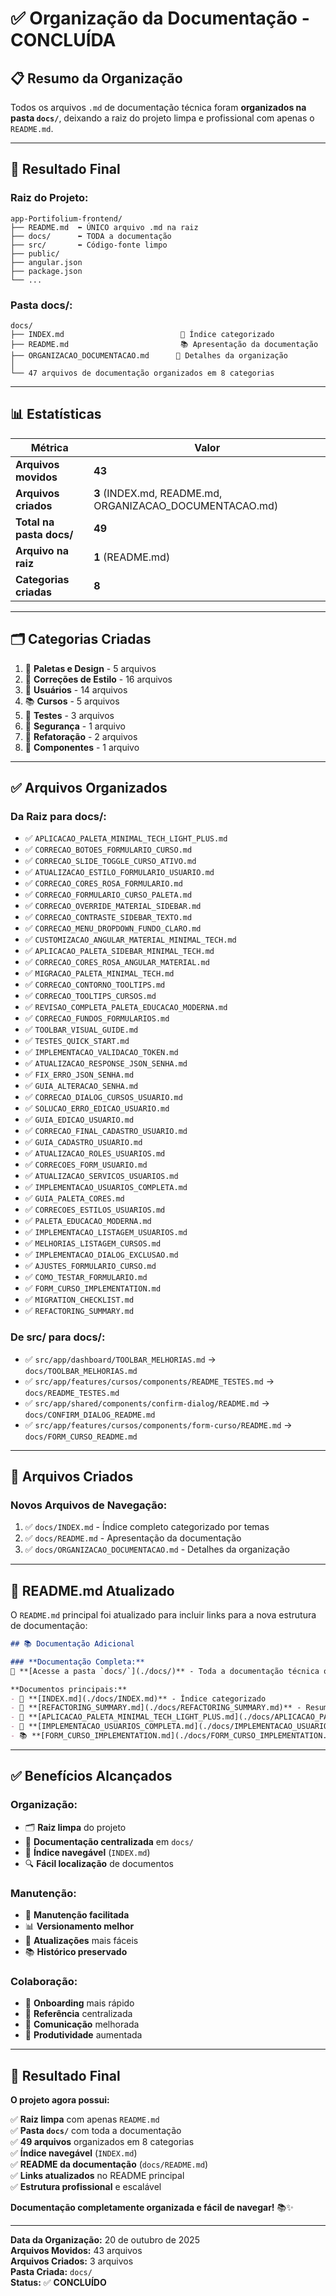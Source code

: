 # ✅ Organização da Documentação - CONCLUÍDA

## 📋 Resumo da Organização

Todos os arquivos `.md` de documentação técnica foram **organizados na pasta `docs/`**, deixando a raiz do projeto limpa e profissional com apenas o `README.md`.

---

## 🎯 Resultado Final

### **Raiz do Projeto:**
```
app-Portifolium-frontend/
├── README.md  ⬅ ÚNICO arquivo .md na raiz
├── docs/      ⬅ TODA a documentação
├── src/       ⬅ Código-fonte limpo
├── public/
├── angular.json
├── package.json
└── ...
```

### **Pasta docs/:**
```
docs/
├── INDEX.md                          📑 Índice categorizado
├── README.md                         📚 Apresentação da documentação
├── ORGANIZACAO_DOCUMENTACAO.md      📁 Detalhes da organização
│
└── 47 arquivos de documentação organizados em 8 categorias
```

---

## 📊 Estatísticas

| Métrica | Valor |
|---------|-------|
| **Arquivos movidos** | **43** |
| **Arquivos criados** | **3** (INDEX.md, README.md, ORGANIZACAO_DOCUMENTACAO.md) |
| **Total na pasta docs/** | **49** |
| **Arquivo na raiz** | **1** (README.md) |
| **Categorias criadas** | **8** |

---

## 🗂️ Categorias Criadas

1. 🎨 **Paletas e Design** - 5 arquivos
2. 🔧 **Correções de Estilo** - 16 arquivos
3. 👥 **Usuários** - 14 arquivos
4. 📚 **Cursos** - 5 arquivos
5. 🧪 **Testes** - 3 arquivos
6. 🔐 **Segurança** - 1 arquivo
7. 🔄 **Refatoração** - 2 arquivos
8. 🧩 **Componentes** - 1 arquivo

---

## ✅ Arquivos Organizados

### **Da Raiz para docs/:**
- ✅ `APLICACAO_PALETA_MINIMAL_TECH_LIGHT_PLUS.md`
- ✅ `CORRECAO_BOTOES_FORMULARIO_CURSO.md`
- ✅ `CORRECAO_SLIDE_TOGGLE_CURSO_ATIVO.md`
- ✅ `ATUALIZACAO_ESTILO_FORMULARIO_USUARIO.md`
- ✅ `CORRECAO_CORES_ROSA_FORMULARIO.md`
- ✅ `CORRECAO_FORMULARIO_CURSO_PALETA.md`
- ✅ `CORRECAO_OVERRIDE_MATERIAL_SIDEBAR.md`
- ✅ `CORRECAO_CONTRASTE_SIDEBAR_TEXTO.md`
- ✅ `CORRECAO_MENU_DROPDOWN_FUNDO_CLARO.md`
- ✅ `CUSTOMIZACAO_ANGULAR_MATERIAL_MINIMAL_TECH.md`
- ✅ `APLICACAO_PALETA_SIDEBAR_MINIMAL_TECH.md`
- ✅ `CORRECAO_CORES_ROSA_ANGULAR_MATERIAL.md`
- ✅ `MIGRACAO_PALETA_MINIMAL_TECH.md`
- ✅ `CORRECAO_CONTORNO_TOOLTIPS.md`
- ✅ `CORRECAO_TOOLTIPS_CURSOS.md`
- ✅ `REVISAO_COMPLETA_PALETA_EDUCACAO_MODERNA.md`
- ✅ `CORRECAO_FUNDOS_FORMULARIOS.md`
- ✅ `TOOLBAR_VISUAL_GUIDE.md`
- ✅ `TESTES_QUICK_START.md`
- ✅ `IMPLEMENTACAO_VALIDACAO_TOKEN.md`
- ✅ `ATUALIZACAO_RESPONSE_JSON_SENHA.md`
- ✅ `FIX_ERRO_JSON_SENHA.md`
- ✅ `GUIA_ALTERACAO_SENHA.md`
- ✅ `CORRECAO_DIALOG_CURSOS_USUARIO.md`
- ✅ `SOLUCAO_ERRO_EDICAO_USUARIO.md`
- ✅ `GUIA_EDICAO_USUARIO.md`
- ✅ `CORRECAO_FINAL_CADASTRO_USUARIO.md`
- ✅ `GUIA_CADASTRO_USUARIO.md`
- ✅ `ATUALIZACAO_ROLES_USUARIOS.md`
- ✅ `CORRECOES_FORM_USUARIO.md`
- ✅ `ATUALIZACAO_SERVICOS_USUARIOS.md`
- ✅ `IMPLEMENTACAO_USUARIOS_COMPLETA.md`
- ✅ `GUIA_PALETA_CORES.md`
- ✅ `CORRECOES_ESTILOS_USUARIOS.md`
- ✅ `PALETA_EDUCACAO_MODERNA.md`
- ✅ `IMPLEMENTACAO_LISTAGEM_USUARIOS.md`
- ✅ `MELHORIAS_LISTAGEM_CURSOS.md`
- ✅ `IMPLEMENTACAO_DIALOG_EXCLUSAO.md`
- ✅ `AJUSTES_FORMULARIO_CURSO.md`
- ✅ `COMO_TESTAR_FORMULARIO.md`
- ✅ `FORM_CURSO_IMPLEMENTATION.md`
- ✅ `MIGRATION_CHECKLIST.md`
- ✅ `REFACTORING_SUMMARY.md`

### **De src/ para docs/:**
- ✅ `src/app/dashboard/TOOLBAR_MELHORIAS.md` → `docs/TOOLBAR_MELHORIAS.md`
- ✅ `src/app/features/cursos/components/README_TESTES.md` → `docs/README_TESTES.md`
- ✅ `src/app/shared/components/confirm-dialog/README.md` → `docs/CONFIRM_DIALOG_README.md`
- ✅ `src/app/features/cursos/components/form-curso/README.md` → `docs/FORM_CURSO_README.md`

---

## 📖 Arquivos Criados

### **Novos Arquivos de Navegação:**
1. ✅ `docs/INDEX.md` - Índice completo categorizado por temas
2. ✅ `docs/README.md` - Apresentação da documentação
3. ✅ `docs/ORGANIZACAO_DOCUMENTACAO.md` - Detalhes da organização

---

## 🔄 README.md Atualizado

O `README.md` principal foi atualizado para incluir links para a nova estrutura de documentação:

```markdown
## 📚 Documentação Adicional

### **Documentação Completa:**
📁 **[Acesse a pasta `docs/`](./docs/)** - Toda a documentação técnica organizada

**Documentos principais:**
- 📖 **[INDEX.md](./docs/INDEX.md)** - Índice categorizado
- 🔄 **[REFACTORING_SUMMARY.md](./docs/REFACTORING_SUMMARY.md)** - Resumo da refatoração
- 🎨 **[APLICACAO_PALETA_MINIMAL_TECH_LIGHT_PLUS.md](./docs/APLICACAO_PALETA_MINIMAL_TECH_LIGHT_PLUS.md)** - Paleta atual
- 👥 **[IMPLEMENTACAO_USUARIOS_COMPLETA.md](./docs/IMPLEMENTACAO_USUARIOS_COMPLETA.md)** - Módulo de usuários
- 📚 **[FORM_CURSO_IMPLEMENTATION.md](./docs/FORM_CURSO_IMPLEMENTATION.md)** - Formulário de curso
```

---

## ✅ Benefícios Alcançados

### **Organização:**
- 🗂️ **Raiz limpa** do projeto
- 📁 **Documentação centralizada** em `docs/`
- 📑 **Índice navegável** (`INDEX.md`)
- 🔍 **Fácil localização** de documentos

### **Manutenção:**
- 🔧 **Manutenção facilitada**
- 📊 **Versionamento melhor**
- 🔄 **Atualizações** mais fáceis
- 📚 **Histórico preservado**

### **Colaboração:**
- 👥 **Onboarding** mais rápido
- 📖 **Referência** centralizada
- 💬 **Comunicação** melhorada
- 🎯 **Produtividade** aumentada

---

## 🎉 Resultado Final

**O projeto agora possui:**

✅ **Raiz limpa** com apenas `README.md`  
✅ **Pasta `docs/`** com toda a documentação  
✅ **49 arquivos** organizados em 8 categorias  
✅ **Índice navegável** (`INDEX.md`)  
✅ **README da documentação** (`docs/README.md`)  
✅ **Links atualizados** no README principal  
✅ **Estrutura profissional** e escalável  

**Documentação completamente organizada e fácil de navegar!** 📚✨

---

**Data da Organização:** 20 de outubro de 2025  
**Arquivos Movidos:** 43 arquivos  
**Arquivos Criados:** 3 arquivos  
**Pasta Criada:** `docs/`  
**Status:** ✅ **CONCLUÍDO**

